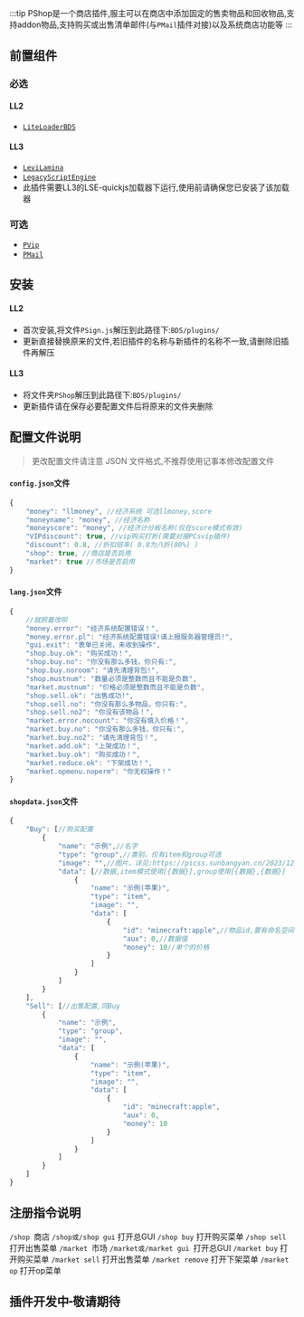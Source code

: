 :::tip
PShop是一个商店插件,服主可以在商店中添加固定的售卖物品和回收物品,支持addon物品,支持购买或出售清单邮件(与`PMail`插件对接)以及系统商店功能等
:::

## 前置组件
### 必选
#### LL2 
- [`LiteLoaderBDS`](https://www.minebbs.com/liteloader/) 
#### LL3
- [`LeviLamina`](https://www.minebbs.com/resources/levilamina.8049/) 
- [`LegacyScriptEngine`](https://www.minebbs.com/resources/legacyscriptengine.8048/) 
 - 此插件需要LL3的LSE-quickjs加载器下运行,使用前请确保您已安装了该加载器  

### 可选
- [`PVip`](https://www.minebbs.com/resources/pvip.4385/) 
- [`PMail`](https://www.minebbs.com/resources/pvip.4385/) 

## 安装
#### LL2
- 首次安装,将文件`PSign.js`解压到此路径下:`BDS/plugins/` 
 - 更新直接替换原来的文件,若旧插件的名称与新插件的名称不一致,请删除旧插件再解压 
#### LL3
- 将文件夹`PShop`解压到此路径下:`BDS/plugins/`  
 - 更新插件请在保存必要配置文件后将原来的文件夹删除  

## 配置文件说明
> 更改配置文件请注意 JSON 文件格式,不推荐使用记事本修改配置文件 
#### `config.json`文件
```js
{
    "money": "llmoney", //经济系统 可选llmoney,score
    "moneyname": "money", //经济名称
    "moneyscore": "money", //经济计分板名称(仅在score模式有效)
    "VIPdiscount": true, //vip购买打折(需要对接PCsvip插件)
    "discount": 0.8, //折扣倍率( 0.8为八折(80%) )
    "shop": true, //商店是否启用
    "market": true //市场是否启用
}
```
#### `lang.json`文件
```js
{
    //就照着改呗
    "money.error": "经济系统配置错误！",
    "money.error.pl": "经济系统配置错误!请上报服务器管理员!",
    "gui.exit": "表单已关闭，未收到操作",
    "shop.buy.ok": "购买成功！",
    "shop.buy.no": "你没有那么多钱，你只有:",
    "shop.buy.noroom": "请先清理背包!",
    "shop.mustnum": "数量必须是整数而且不能是负数",
    "market.mustnum": "价格必须是整数而且不能是负数",
    "shop.sell.ok": "出售成功!",
    "shop.sell.no": "你没有那么多物品，你只有:",
    "shop.sell.no2": "你没有该物品！",
    "market.error.nocount": "你没有填入价格！",
    "market.buy.no": "你没有那么多钱，你只有:",
    "market.buy.no2": "请先清理背包！",
    "market.add.ok": "上架成功！",
    "market.buy.ok": "购买成功！",
    "market.reduce.ok": "下架成功！",
    "market.opmenu.noperm": "你无权操作！"
}
```
#### `shopdata.json`文件
```js
{
    "Buy": [//购买配置
        {
            "name": "示例",//名字
            "type": "group",//类别，仅有item和group可选
            "image": "",//图片，详见:https://picss.sunbangyan.cn/2023/12/08/18a7a3298b3b9741fd9febe1c6ffeec0.jpeg
            "data": [//数据,item模式使用[{数据}],group使用[{数据},{数据}]
                {
                    "name": "示例(苹果)",
                    "type": "item",
                    "image": "",
                    "data": [
                        {
                            "id": "minecraft:apple",//物品id,要有命名空间前缀
                            "aux": 0,//数据值
                            "money": 10//单个的价格
                        }
                    ]
                }
            ]
        }
    ],
    "Sell": [//出售配置,同Buy
        {
            "name": "示例",
            "type": "group",
            "image": "",
            "data": [
                {
                    "name": "示例(苹果)",
                    "type": "item",
                    "image": "",
                    "data": [
                        {
                            "id": "minecraft:apple",
                            "aux": 0,
                            "money": 10
                        }
                    ]
                }
            ]
        }
    ]
}
```
## 注册指令说明
`/shop `商店
`/shop或/shop gui` 打开总GUI
`/shop buy` 打开购买菜单
`/shop sell `打开出售菜单
`/market `市场
`/market或/market gui `打开总GUI
`/market buy` 打开购买菜单
`/market sell` 打开出售菜单
`/market remove` 打开下架菜单
`/market op` 打开op菜单​
## 插件开发中~~·~~敬请期待